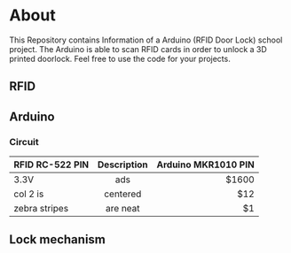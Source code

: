 # About
This Repository contains Information of a Arduino (RFID Door Lock) school project. 
The Arduino is able to scan RFID cards in order to unlock a 3D printed doorlock. 
Feel free to use the code for your projects. 

## RFID

## Arduino 

### Circuit

| RFID RC-522  PIN |  Description | Arduino MKR1010 PIN |
| ------------- |:-------------:| -----:|
|  3.3V         | ads | $1600 |
| col 2 is      | centered      |   $12 |
| zebra stripes | are neat      |    $1 |

## Lock mechanism
